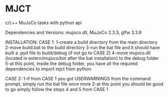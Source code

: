 # MJCT
c/c++ MuJoCo tasks with python api

Dependencies and Versions: mujoco.dll, MuJoCo 2.3.3, glfw 3.3.8

INSTALLATION:
CASE 1:
 1-create a build directory from the main directory
 2-move build.bat to the build directory
 3-run the bat file and it should have built a .pyd file to build/debug (if not go to CASE 2)
 4-move mujoco.dll (located in extern/mujoco/bin after the bat installation) to the debug folder
 5-at this point, inside the debug folder, you have all the required dependencies to import mjct from python
 
 CASE 2:
 1-if from CASE 1 you got USERWARNINGS from the command prompt, simply run the bat file once more
 2-at this point you should be good to go simply follow the steps 4 and 5 from CASE 1
